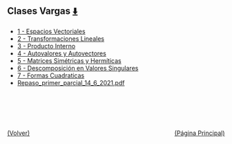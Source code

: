 
<html>
<body>
<h2>Clases Vargas <a href="https://downgit.github.io/#/home?url=https://github.com/Apuntes-FIUBA/Apuntes-Electronica/tree/main/81 - Matemática/8102 - Algebra II/Clases Vargas" style="font-size:20px">  ⬇️ </a></h2>
<ul>
    <li><a href="1 - Espacios Vectoriales">1 - Espacios Vectoriales</a></li>
    <li><a href="2 - Transformaciones Lineales">2 - Transformaciones Lineales</a></li>
    <li><a href="3 - Producto Interno">3 - Producto Interno</a></li>
    <li><a href="4 - Autovalores y Autovectores">4 - Autovalores y Autovectores</a></li>
    <li><a href="5 - Matrices Simétricas y Hermíticas">5 - Matrices Simétricas y Hermíticas</a></li>
    <li><a href="6 - Descomposición en Valores Singulares">6 - Descomposición en Valores Singulares</a></li>
    <li><a href="7 - Formas Cuadraticas">7 - Formas Cuadraticas</a></li>
    <li><a href="Repaso_primer_parcial_14_6_2021.pdf">Repaso_primer_parcial_14_6_2021.pdf</a></li>
</ul>
</body>
</html>






<br><br><br><br><br><a href="../" style="float: left">(Volver)</a> <a href="https://apuntes-fiuba.github.io/Apuntes-Electronica" style="float: right">(Página Principal)</a>
